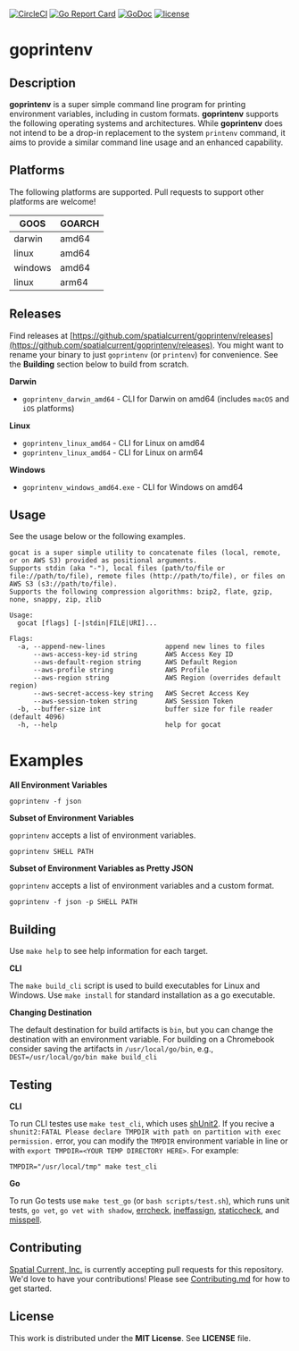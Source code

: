 [![CircleCI](https://circleci.com/gh/spatialcurrent/goprintenv/tree/master.svg?style=svg)](https://circleci.com/gh/spatialcurrent/goprintenv/tree/master) [![Go Report Card](https://goreportcard.com/badge/spatialcurrent/goprintenv)](https://goreportcard.com/report/spatialcurrent/goprintenv)  [![GoDoc](https://godoc.org/github.com/spatialcurrent/goprintenv?status.svg)](https://godoc.org/github.com/spatialcurrent/goprintenv) [![license](http://img.shields.io/badge/license-MIT-red.svg?style=flat)](https://github.com/spatialcurrent/goprintenv/blob/master/LICENSE)

# goprintenv

## Description

**goprintenv** is a super simple command line program for printing environment variables, including in custom formats.  **goprintenv** supports the following operating systems and architectures.  While **goprintenv** does not intend to be a drop-in replacement to the system `printenv` command, it aims to provide a similar command line usage and an enhanced capability.

## Platforms

The following platforms are supported.  Pull requests to support other platforms are welcome!

| GOOS | GOARCH |
| ---- | ------ |
| darwin | amd64 |
| linux | amd64 |
| windows | amd64 |
| linux | arm64 |

## Releases

Find releases at [https://github.com/spatialcurrent/goprintenv/releases](https://github.com/spatialcurrent/goprintenv/releases).  You might want to rename your binary to just `goprintenv` (or `printenv`) for convenience.  See the **Building** section below to build from scratch.

**Darwin**

- `goprintenv_darwin_amd64` - CLI for Darwin on amd64 (includes `macOS` and `iOS` platforms)

**Linux**

- `goprintenv_linux_amd64` - CLI for Linux on amd64
- `goprintenv_linux_amd64` - CLI for Linux on arm64

**Windows**

- `goprintenv_windows_amd64.exe` - CLI for Windows on amd64

## Usage

See the usage below or the following examples.

```shell
gocat is a super simple utility to concatenate files (local, remote, or on AWS S3) provided as positional arguments.
Supports stdin (aka "-"), local files (path/to/file or file://path/to/file), remote files (http://path/to/file), or files on AWS S3 (s3://path/to/file).
Supports the following compression algorithms: bzip2, flate, gzip, none, snappy, zip, zlib

Usage:
  gocat [flags] [-|stdin|FILE|URI]...

Flags:
  -a, --append-new-lines               append new lines to files
      --aws-access-key-id string       AWS Access Key ID
      --aws-default-region string      AWS Default Region
      --aws-profile string             AWS Profile
      --aws-region string              AWS Region (overrides default region)
      --aws-secret-access-key string   AWS Secret Access Key
      --aws-session-token string       AWS Session Token
  -b, --buffer-size int                buffer size for file reader (default 4096)
  -h, --help                           help for gocat
```

# Examples

**All Environment Variables**

```shell
goprintenv -f json
```

**Subset of Environment Variables**

`goprintenv` accepts a list of environment variables.

```shell
goprintenv SHELL PATH
```

**Subset of Environment Variables as Pretty JSON**

`goprintenv` accepts a list of environment variables and a custom format.

```shell
goprintenv -f json -p SHELL PATH
```

## Building

Use `make help` to see help information for each target.

**CLI**

The `make build_cli` script is used to build executables for Linux and Windows.  Use `make install` for standard installation as a go executable.

**Changing Destination**

The default destination for build artifacts is `bin`, but you can change the destination with an environment variable.  For building on a Chromebook consider saving the artifacts in `/usr/local/go/bin`, e.g., `DEST=/usr/local/go/bin make build_cli`

## Testing

**CLI**

To run CLI testes use `make test_cli`, which uses [shUnit2](https://github.com/kward/shunit2).  If you recive a `shunit2:FATAL Please declare TMPDIR with path on partition with exec permission.` error, you can modify the `TMPDIR` environment variable in line or with `export TMPDIR=<YOUR TEMP DIRECTORY HERE>`. For example:

```
TMPDIR="/usr/local/tmp" make test_cli
```

**Go**

To run Go tests use `make test_go` (or `bash scripts/test.sh`), which runs unit tests, `go vet`, `go vet with shadow`, [errcheck](https://github.com/kisielk/errcheck), [ineffassign](https://github.com/gordonklaus/ineffassign), [staticcheck](https://staticcheck.io/), and [misspell](https://github.com/client9/misspell).

## Contributing

[Spatial Current, Inc.](https://spatialcurrent.io) is currently accepting pull requests for this repository.  We'd love to have your contributions!  Please see [Contributing.md](https://github.com/spatialcurrent/goprintenv/blob/master/CONTRIBUTING.md) for how to get started.

## License

This work is distributed under the **MIT License**.  See **LICENSE** file.
